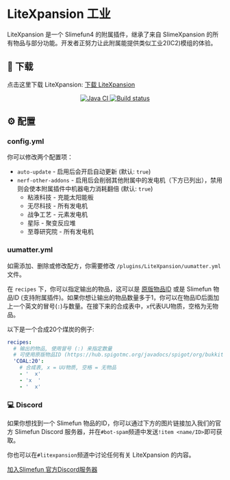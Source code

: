 # LiteXpansion 工业

LiteXpansion 是一个 Slimefun4 的附属插件，继承了来自 SlimeXpansion 的所有物品与部分功能。开发者正努力让此附属能提供类似工业2(IC2)模组的体验。

## :floppy_disk: 下载

点击这里下载 LiteXpansion: [下载 LiteXpansion](https://builds.guizhanss.net/ybw0014/LiteXpansion-CN/master)

<p align="center">
  <a href="https://github.com/ybw0014/LiteXpansion-CN/actions/workflows/maven.yml">
    <img src="https://github.com/ybw0014/LiteXpansion-CN/actions/workflows/maven.yml/badge.svg" alt="Java CI"/>
  </a>

  <a href="https://builds.guizhanss.net/ybw0014/LiteXpansion-CN/master">
    <img src="https://builds.guizhanss.net/f/ybw0014/LiteXpansion-CN/master/badge.svg" alt="Build status"/>
  </a>
</p>

## :gear: 配置

### config.yml

你可以修改两个配置项：

- `auto-update` - 启用后会开启自动更新 (默认: `true`)
- `nerf-other-addons` - 启用后会削弱其他附属中的发电机（下方已列出），禁用则会使本附属插件中机器电力消耗翻倍 (默认: `true`)
  - 粘液科技 - 充能太阳能板
  - 无尽科技 - 所有发电机
  - 战争工艺 - 元素发电机
  - 星际 - 聚变反应堆
  - 至尊研究院 - 所有发电机

### uumatter.yml

如需添加、删除或修改配方，你需要修改 `/plugins/LiteXpansion/uumatter.yml` 文件。

在 `recipes` 下，你可以指定输出的物品，这可以是 [原版物品ID](https://hub.spigotmc.org/javadocs/spigot/org/bukkit/Material.html) 或是 Slimefun 物品ID (支持附属插件)。如果你想让输出的物品数量多于1，你可以在物品ID后面加上一个英文的冒号(`:`)与数量。在接下来的合成表中，`x`代表UU物质，空格为无物品。

以下是一个合成20个煤炭的例子:

```yaml
recipes:
  # 输出的物品, 使用冒号 (:) 来指定数量
  # 可使用原版物品ID (https://hub.spigotmc.org/javadocs/spigot/org/bukkit/Material.html) 或 Slimefun 物品ID
  'COAL:20':
    # 合成表, x = UU物质, 空格 = 无物品
    - '  x'
    - 'x  '
    - '  x'
```

### :computer: Discord

如果你想找到一个 Slimefun 物品的ID，你可以通过下方的图片链接加入我们的官方 Slimefun Discord 服务器，并在`#bot-spam`频道中发送`!item <name/ID>`即可获取。

你也可以在`#litexpansion`频道中讨论任何有关 LiteXpansion 的内容。

[加入Slimefun 官方Discord服务器](https://discord.gg/slimefun)
